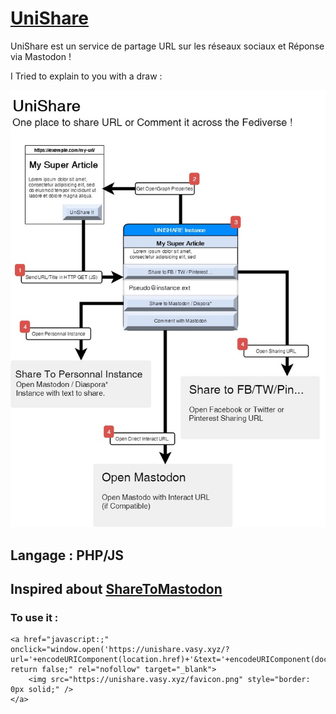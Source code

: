 # [UniShare](https://git.teddybeard.eu/FOKUZA/UniShare/)

UniShare est un service de partage URL sur les réseaux sociaux et Réponse via Mastodon !

I Tried to explain to you with a draw :

![UniShare_Explain.jpg](https://raw.githubusercontent.com/IsserTerrus/UNIShare/master/_DOC/UniShare_Explain.jpg)

## Langage : PHP/JS
## Inspired about [ShareToMastodon](https://sharetomastodon.github.io/about/)

### To use it : 
```
<a href="javascript:;" onclick="window.open('https://unishare.vasy.xyz/?url='+encodeURIComponent(location.href)+'&text='+encodeURIComponent(document.title),'das','location=no,links=no,scrollbars=no,toolbar=no,width=620,height=550'); return false;" rel="nofollow" target="_blank">
	<img src="https://unishare.vasy.xyz/favicon.png" style="border: 0px solid;" />
</a>
```
